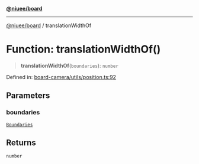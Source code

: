 [**@niuee/board**](../README.md)

***

[@niuee/board](../globals.md) / translationWidthOf

# Function: translationWidthOf()

> **translationWidthOf**(`boundaries`): `number`

Defined in: [board-camera/utils/position.ts:92](https://github.com/niuee/board/blob/cc09a87e934160adef876c4e11d51fd97e78653d/src/board-camera/utils/position.ts#L92)

## Parameters

### boundaries

[`Boundaries`](../type-aliases/Boundaries.md)

## Returns

`number`
